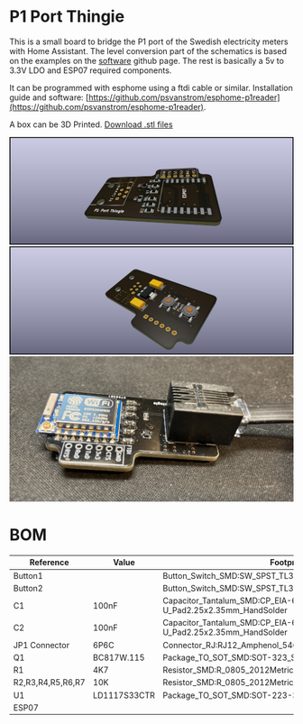 # P1 Port Thingie
This is a small board to bridge the P1 port of the Swedish electricity meters with Home Assistant.
The level conversion part of the schematics is based on the examples on the [software](https://github.com/psvanstrom/esphome-p1reader) github page.
The rest is basically a 5v to 3.3V LDO and ESP07 required components.

It can be programmed with esphome using a ftdi cable or similar.
Installation guide and software: [https://github.com/psvanstrom/esphome-p1reader](https://github.com/psvanstrom/esphome-p1reader).

A box can be 3D Printed. [Download .stl files](https://www.thingiverse.com/thing:5337456)

![top side](images/p1-port-thingie-top.jpg)
![bottom side](images/p1-port-thingie-bottom.jpg)
![photo](images/p1-port-thingie-photo.jpg)


# BOM

| Reference | Value | Footprint |
| --------- | ----- | --------- |
|Button1||Button_Switch_SMD:SW_SPST_TL3342|
|Button2||Button_Switch_SMD:SW_SPST_TL3342|
|C1|100nF|Capacitor_Tantalum_SMD:CP_EIA-6032-15_Kemet-U_Pad2.25x2.35mm_HandSolder|
|C2|100nF|Capacitor_Tantalum_SMD:CP_EIA-6032-15_Kemet-U_Pad2.25x2.35mm_HandSolder|
|JP1 Connector|6P6C|Connector_RJ:RJ12_Amphenol_54601|
|Q1|BC817W.115|Package_TO_SOT_SMD:SOT-323_SC-70|
|R1|4K7|Resistor_SMD:R_0805_2012Metric_Pad1.20x1.40mm_HandSolder|
|R2,R3,R4,R5,R6,R7|10K|Resistor_SMD:R_0805_2012Metric_Pad1.20x1.40mm_HandSolder|
|U1|LD1117S33CTR|Package_TO_SOT_SMD:SOT-223-3_TabPin2|
|ESP07|||
